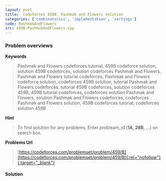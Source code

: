 ```yaml
---
layout: post
title:  Codeforces 459B. Pashmak and Flowers solution
categories: ['combinatorics', 'implementation', 'sortings']
code: PashmakAndFlowers
src: 459B-PashmakAndFlowers.cpp
---
```

### **Problem overviews**

**Keywords**
> Pashmak and Flowers codeforces tutorial, 459B codeforce solution, solution 459B codeforces, solution codeforces Pashmak and Flowers, Pashmak and Flowers tutorial codeforces, Pashmak and Flowers codeforce solution, codeforces 459B solution, tutorial Pashmak and Flowers codeforces, tutorial 459B codeforces, solution codeforces 459B, 459B tutorial codeforces, codeforces solution Pashmak and Flowers, solution Pashmak and Flowers codeforces, codeforces Pashmak and Flowers solution, 459B codeforces tutorial, codeforces solution 459B

**Hint**
> To find solution for any problems, Enter probleam_id (**1A, 28B**, ...) on search box. 

**Problems Url**
> [https://codeforces.com/problemset/problem/459/B](https://codeforces.com/problemset/problem/459/B){:rel="nofollow"}{:target="_blank"}

#### **Solution**



